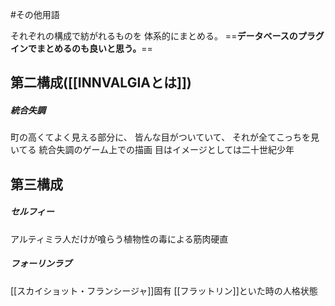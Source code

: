 #その他用語

それぞれの構成で紡がれるものを
体系的にまとめる。
==**データベースのプラグインでまとめるのも良いと思う。**==


## 第二構成([[INNVALGIAとは]])
##### 統合失調
町の高くてよく見える部分に、
皆んな目がついていて、
それが全てこっちを見いてる
統合失調のゲーム上での描画
目はイメージとしては二十世紀少年
## 第三構成
##### セルフィー　
アルティミラ人だけが喰らう植物性の毒による筋肉硬直

##### フォーリンラブ
[[スカイショット・フランシージャ]]固有
[[フラットリン]]といた時の人格状態
